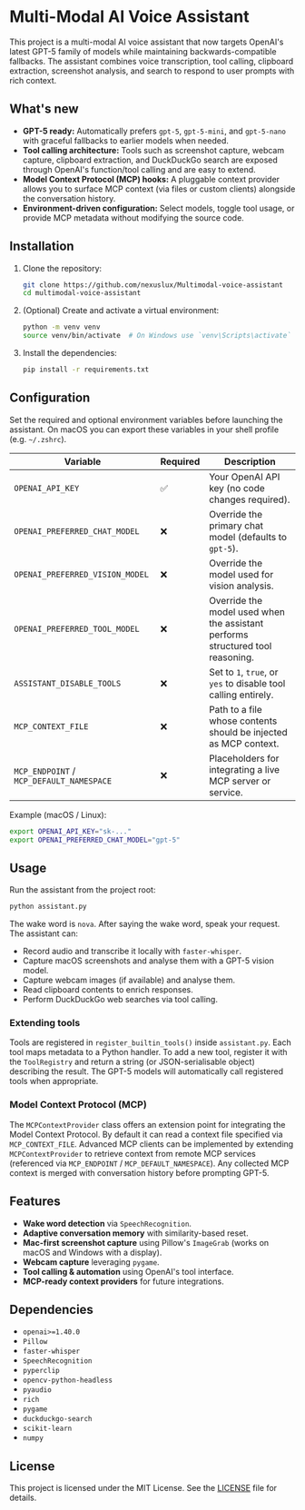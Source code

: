 # Multi-Modal AI Voice Assistant

This project is a multi-modal AI voice assistant that now targets OpenAI's latest GPT-5 family of models while maintaining
backwards-compatible fallbacks. The assistant combines voice transcription, tool calling, clipboard extraction, screenshot
analysis, and search to respond to user prompts with rich context.

## What's new

- **GPT-5 ready:** Automatically prefers `gpt-5`, `gpt-5-mini`, and `gpt-5-nano` with graceful fallbacks to earlier models when
  needed.
- **Tool calling architecture:** Tools such as screenshot capture, webcam capture, clipboard extraction, and DuckDuckGo search
  are exposed through OpenAI's function/tool calling and are easy to extend.
- **Model Context Protocol (MCP) hooks:** A pluggable context provider allows you to surface MCP context (via files or custom
  clients) alongside the conversation history.
- **Environment-driven configuration:** Select models, toggle tool usage, or provide MCP metadata without modifying the source
  code.

## Installation

1. Clone the repository:
    ```bash
    git clone https://github.com/nexuslux/Multimodal-voice-assistant
    cd multimodal-voice-assistant
    ```

2. (Optional) Create and activate a virtual environment:
    ```bash
    python -m venv venv
    source venv/bin/activate  # On Windows use `venv\Scripts\activate`
    ```

3. Install the dependencies:
    ```bash
    pip install -r requirements.txt
    ```

## Configuration

Set the required and optional environment variables before launching the assistant. On macOS you can export these variables in
your shell profile (e.g. `~/.zshrc`).

| Variable | Required | Description |
| --- | --- | --- |
| `OPENAI_API_KEY` | ✅ | Your OpenAI API key (no code changes required). |
| `OPENAI_PREFERRED_CHAT_MODEL` | ❌ | Override the primary chat model (defaults to `gpt-5`). |
| `OPENAI_PREFERRED_VISION_MODEL` | ❌ | Override the model used for vision analysis. |
| `OPENAI_PREFERRED_TOOL_MODEL` | ❌ | Override the model used when the assistant performs structured tool reasoning. |
| `ASSISTANT_DISABLE_TOOLS` | ❌ | Set to `1`, `true`, or `yes` to disable tool calling entirely. |
| `MCP_CONTEXT_FILE` | ❌ | Path to a file whose contents should be injected as MCP context. |
| `MCP_ENDPOINT` / `MCP_DEFAULT_NAMESPACE` | ❌ | Placeholders for integrating a live MCP server or service. |

Example (macOS / Linux):
```bash
export OPENAI_API_KEY="sk-..."
export OPENAI_PREFERRED_CHAT_MODEL="gpt-5"
```

## Usage

Run the assistant from the project root:
```bash
python assistant.py
```
The wake word is `nova`. After saying the wake word, speak your request. The assistant can:

- Record audio and transcribe it locally with `faster-whisper`.
- Capture macOS screenshots and analyse them with a GPT-5 vision model.
- Capture webcam images (if available) and analyse them.
- Read clipboard contents to enrich responses.
- Perform DuckDuckGo web searches via tool calling.

### Extending tools

Tools are registered in `register_builtin_tools()` inside `assistant.py`. Each tool maps metadata to a Python handler. To add a
new tool, register it with the `ToolRegistry` and return a string (or JSON-serialisable object) describing the result. The GPT-5
models will automatically call registered tools when appropriate.

### Model Context Protocol (MCP)

The `MCPContextProvider` class offers an extension point for integrating the Model Context Protocol. By default it can read a
context file specified via `MCP_CONTEXT_FILE`. Advanced MCP clients can be implemented by extending `MCPContextProvider` to
retrieve context from remote MCP services (referenced via `MCP_ENDPOINT` / `MCP_DEFAULT_NAMESPACE`). Any collected MCP context is
merged with conversation history before prompting GPT-5.

## Features

- **Wake word detection** via `SpeechRecognition`.
- **Adaptive conversation memory** with similarity-based reset.
- **Mac-first screenshot capture** using Pillow's `ImageGrab` (works on macOS and Windows with a display).
- **Webcam capture** leveraging `pygame`.
- **Tool calling & automation** using OpenAI's tool interface.
- **MCP-ready context providers** for future integrations.

## Dependencies

- `openai>=1.40.0`
- `Pillow`
- `faster-whisper`
- `SpeechRecognition`
- `pyperclip`
- `opencv-python-headless`
- `pyaudio`
- `rich`
- `pygame`
- `duckduckgo-search`
- `scikit-learn`
- `numpy`

## License

This project is licensed under the MIT License. See the [LICENSE](LICENSE) file for details.

